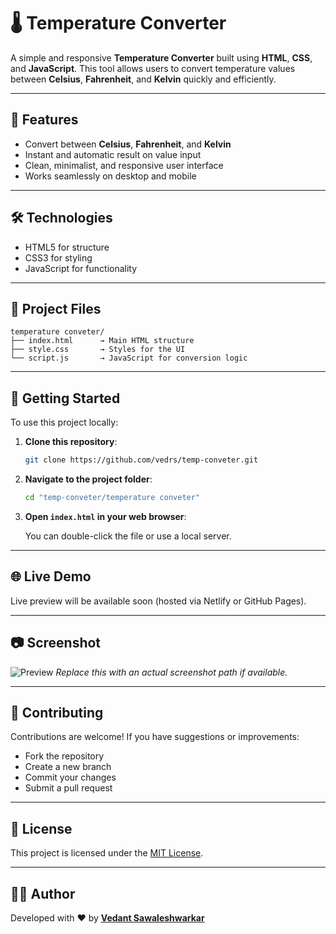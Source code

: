 
# 🌡️ Temperature Converter

A simple and responsive **Temperature Converter** built using **HTML**, **CSS**, and **JavaScript**. This tool allows users to convert temperature values between **Celsius**, **Fahrenheit**, and **Kelvin** quickly and efficiently.

---

## 🧠 Features

- Convert between **Celsius**, **Fahrenheit**, and **Kelvin**
- Instant and automatic result on value input
- Clean, minimalist, and responsive user interface
- Works seamlessly on desktop and mobile

---

## 🛠 Technologies

- HTML5 for structure
- CSS3 for styling
- JavaScript for functionality

---

## 📁 Project Files

```
temperature conveter/
├── index.html      → Main HTML structure  
├── style.css       → Styles for the UI  
└── script.js       → JavaScript for conversion logic
```

---

## 🚀 Getting Started

To use this project locally:

1. **Clone this repository**:

   ```bash
   git clone https://github.com/vedrs/temp-conveter.git
   ```

2. **Navigate to the project folder**:

   ```bash
   cd "temp-conveter/temperature conveter"
   ```

3. **Open `index.html` in your web browser**:

   You can double-click the file or use a local server.

---

## 🌐 Live Demo

Live preview will be available soon (hosted via Netlify or GitHub Pages).

---

## 📷 Screenshot

![Preview](https://raw.githubusercontent.com/vedrs/temp-conveter/main/temperature%20conveter/screenshot.png)
*Replace this with an actual screenshot path if available.*

---

## 🙌 Contributing

Contributions are welcome! If you have suggestions or improvements:
- Fork the repository
- Create a new branch
- Commit your changes
- Submit a pull request

---

## 📄 License

This project is licensed under the [MIT License](LICENSE).

---

## 👨‍💻 Author

Developed with ❤️ by [**Vedant Sawaleshwarkar**](https://github.com/vedrs)
